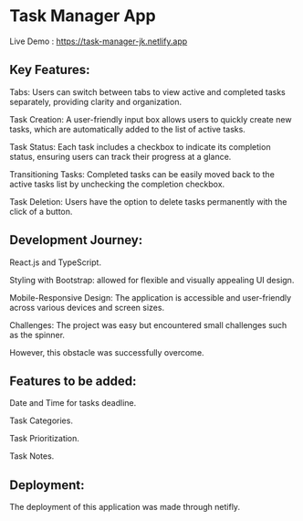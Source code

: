 # Task Manager App
Live Demo : https://task-manager-jk.netlify.app

## Key Features:

Tabs: Users can switch between tabs to view active and completed tasks separately, providing clarity and organization.

Task Creation: A user-friendly input box allows users to quickly create new tasks, which are automatically added to the list of active tasks.

Task Status: Each task includes a checkbox to indicate its completion status, ensuring users can track their progress at a glance.

Transitioning Tasks: Completed tasks can be easily moved back to the active tasks list by unchecking the completion checkbox.

Task Deletion: Users have the option to delete tasks permanently with the click of a button.


## Development Journey:

React.js and TypeScript.

Styling with Bootstrap: allowed for flexible and visually appealing UI design.

Mobile-Responsive Design: The application is accessible and user-friendly across various devices and screen sizes.

Challenges: The project was easy but encountered small challenges such as the spinner.

However, this obstacle was successfully overcome.

## Features to be added:

Date and Time for tasks deadline.

Task Categories.

Task Prioritization.

Task Notes.


## Deployment:

The deployment of this application was made through netifly.
